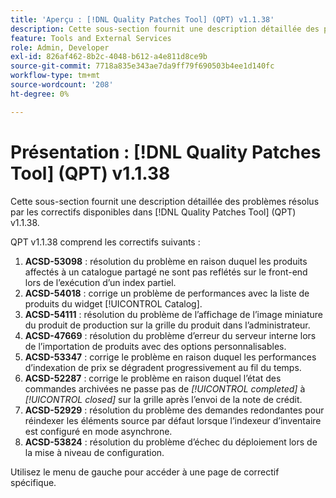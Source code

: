 ```yaml
---
title: 'Aperçu : [!DNL Quality Patches Tool] (QPT) v1.1.38'
description: Cette sous-section fournit une description détaillée des problèmes résolus par les correctifs disponibles dans [!DNL Quality Patches Tool] (QPT) v1.1.38.
feature: Tools and External Services
role: Admin, Developer
exl-id: 826af462-8b2c-4048-b612-a4e811d8ce9b
source-git-commit: 7718a835e343ae7da9ff79f690503b4ee1d140fc
workflow-type: tm+mt
source-wordcount: '208'
ht-degree: 0%

---
```


# Présentation : [!DNL Quality Patches Tool] (QPT) v1.1.38

Cette sous-section fournit une description détaillée des problèmes résolus par les correctifs disponibles dans [!DNL Quality Patches Tool] (QPT) v1.1.38.

QPT v1.1.38 comprend les correctifs suivants :

1. **ACSD-53098** : résolution du problème en raison duquel les produits affectés à un catalogue partagé ne sont pas reflétés sur le front-end lors de l’exécution d’un index partiel.
1. **ACSD-54018** : corrige un problème de performances avec la liste de produits du widget [!UICONTROL Catalog].
1. **ACSD-54111** : résolution du problème de l’affichage de l’image miniature du produit de production sur la grille du produit dans l’administrateur.
1. **ACSD-47669** : résolution du problème d’erreur du serveur interne lors de l’importation de produits avec des options personnalisables.
1. **ACSD-53347** : corrige le problème en raison duquel les performances d’indexation de prix se dégradent progressivement au fil du temps.
1. **ACSD-52287** : corrige le problème en raison duquel l’état des commandes archivées ne passe pas de *[!UICONTROL completed]* à *[!UICONTROL closed]* sur la grille après l’envoi de la note de crédit.
1. **ACSD-52929** : résolution du problème des demandes redondantes pour réindexer les éléments source par défaut lorsque l’indexeur d’inventaire est configuré en mode asynchrone.
1. **ACSD-53824** : résolution du problème d’échec du déploiement lors de la mise à niveau de configuration.

Utilisez le menu de gauche pour accéder à une page de correctif spécifique.
